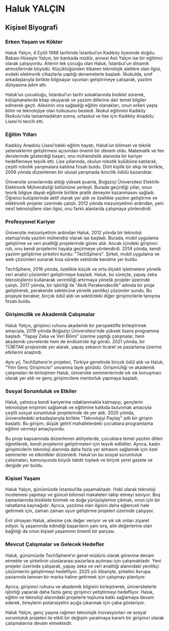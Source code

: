 # Haluk YALÇIN

## Kişisel Biyografi

### Erken Yaşam ve Kökler

Haluk Yalçın, 4 Eylül 1988 tarihinde İstanbul’un Kadıköy ilçesinde doğdu. Babası Hüseyin Yalçın, bir bankada müdür, annesi Aslı Yalçın ise bir eğitimci olarak çalışıyordu. Ailenin tek çocuğu olan Haluk, İstanbul'un dinamik atmosferinde büyüdü. Küçüklüğünden itibaren teknolojik aletlere olan ilgisi, evdeki elektronik cihazlarla yaptığı denemelerle başladı. İlkokulda, sınıf arkadaşlarıyla birlikte bilgisayar oyunları geliştirmeye çalışarak, yazılım dünyasına adım attı.

Haluk’un çocukluğu, İstanbul’un tarihi sokaklarında bisiklet sürerek, kütüphanelerde kitap okuyarak ve yazılım dillerine dair temel bilgiler edinerek geçti. Ailesinin ona sağladığı eğitim olanakları, onun erken yaşta bilim ve teknolojiye olan tutkusunu besledi. İlkokul eğitimini Kadıköy İlkokulu’nda tamamladıktan sonra, ortaokul ve lise için Kadıköy Anadolu Lisesi’ni tercih etti.

### Eğitim Yılları

Kadıköy Anadolu Lisesi’ndeki eğitim hayatı, Haluk’un bilimsel ve teknik yeteneklerini geliştirmesi açısından önemli bir dönem oldu. Matematik ve fen derslerinde gösterdiği başarı, onu mühendislik alanında bir kariyer hedeflemeye teşvik etti. Lise yıllarında, okulun robotik kulübüne katılarak, çeşitli robotik yarışmalara katılma fırsatı buldu. Dört kişilik bir ekip ile birlikte, 2006 yılında düzenlenen bir ulusal yarışmada ikincilik ödülü kazandılar. 

Üniversite sınavlarında aldığı yüksek puanla, Boğaziçi Üniversitesi Elektrik-Elektronik Mühendisliği bölümüne yerleşti. Burada geçirdiği yıllar, onun teorik bilgiye dayalı eğitimle birlikte pratik deneyim kazanmasını sağladı. Öğrenci kulüplerinde aktif olarak yer aldı ve özellikle yazılım geliştirme ve elektronik projeler üzerinde çalıştı. 2012 yılında mezuniyetinin ardından, yeni nesil teknolojilere olan ilgisi, onu farklı alanlarda çalışmaya yönlendirdi.

### Profesyonel Kariyer

Üniversite mezuniyetinin ardından Haluk, 2012 yılında bir teknoloji startup’ında yazılım mühendisi olarak işe başladı. Burada, mobil uygulama geliştirme ve veri analitiği projelerinde görev aldı. Ancak içindeki girişimci ruh, onu kendi projelerini hayata geçirmeye yönlendirdi. 2014 yılında, kendi yazılım geliştirme şirketini kurdu: "TechSphere". Şirket, mobil uygulama ve web çözümleri sunarak kısa sürede sektörde kendine yer buldu.

TechSphere, 2016 yılında, özellikle küçük ve orta ölçekli işletmelere yönelik veri analizi çözümleri geliştirmeye başladı. Haluk, bu süreçte, yapay zeka teknolojilerini kullanarak verimliliği artırmaya yönelik projeler üzerinde çalıştı. 2017 yılında, bir işbirliği ile "Akıllı Perakendecilik" adında bir proje geliştirerek, perakende sektörüne yönelik yenilikçi çözümler sundu. Bu projeyle beraber, birçok ödül aldı ve sektördeki diğer girişimcilerle tanışma fırsatı buldu.

### Girişimcilik ve Akademik Çalışmalar

Haluk Yalçın, girişimci ruhunu akademik bir perspektifle birleştirmek amacıyla, 2019 yılında Boğaziçi Üniversitesi’nde yüksek lisans programına başladı. “Yapay Zeka ve Veri Bilimi” üzerine yaptığı çalışmalar, hem akademik çevrelerde hem de endüstride ilgi gördü. 2021 yılında, bir TÜBİTAK projesinde yer alarak, yapay zekanın ticaret ve pazarlama üzerine etkilerini araştırdı.

Aynı yıl, TechSphere’ın projeleri, Türkiye genelinde birçok ödül aldı ve Haluk, “Yılın Genç Girişimcisi” unvanına layık görüldü. Girişimciliği ve akademik çalışmaları ile birleştiren Haluk, üniversite seminerlerinde sık sık konuşmacı olarak yer aldı ve genç girişimcilere mentorluk yapmaya başladı. 

### Sosyal Sorumluluk ve Etkiler

Haluk, yalnızca kendi kariyerine odaklanmakla kalmayıp, gençlerin teknolojiye erişimini sağlamak ve eğitimine katkıda bulunmak amacıyla çeşitli sosyal sorumluluk projelerinde de yer aldı. 2020 yılında, üniversitedeki arkadaşlarıyla birlikte "Teknolojiyi Paylaş" adlı bir girişim başlattı. Bu girişim, düşük gelirli mahallelerdeki çocuklara programlama eğitimi vermeyi amaçlıyordu. 

Bu proje kapsamında düzenlenen atölyelerde, çocuklara temel yazılım dilleri öğretilerek, kendi projelerini geliştirmeleri için teşvik edildiler. Ayrıca, kadın girişimcilerin teknoloji alanında daha fazla yer almasını sağlamak için özel seminerler ve etkinlikler düzenledi. Haluk’un bu sosyal sorumluluk çalışmaları, kamuoyunda büyük takdir topladı ve birçok yerel gazete ve dergide yer buldu.

### Kişisel Yaşam 

Haluk Yalçın, günümüzde İstanbul’da yaşamaktadır. Hobi olarak teknoloji incelemesi yapmayı ve güncel bilimsel makaleleri takip etmeyi seviyor. Boş zamanlarında bisiklete binmek ve doğa yürüyüşlerine çıkmak, onun için bir rahatlama kaynağıdır. Ayrıca, yazılıma olan ilgisini daha eğlenceli hale getirmek için, zaman zaman oyun geliştirme projeleri üzerinde çalışıyor. 

Evli olmayan Haluk, ailesine çok değer veriyor ve sık sık onları ziyaret ediyor. İş yaşamında edindiği başarıların yanı sıra, aile değerlerine olan bağlılığı da onun kişisel yaşamının önemli bir parçası.

### Mevcut Çalışmalar ve Gelecek Hedefler

Haluk, günümüzde TechSphere’ın genel müdürü olarak görevine devam etmekte ve şirketinin uluslararası pazarlara açılması için çalışmaktadır. Yeni projeler üzerinde çalışarak, yapay zeka ve veri analitiği alanındaki yenilikçi çözümlerini geliştirmeyi hedefliyor. 2025 yılı itibariyle, şirketini Avrupa pazarında tanınan bir marka haline getirmek için çalışmayı planlıyor.

Ayrıca, girişimci ruhunu ve akademik bilgisini birleştirerek, üniversitelerle işbirliği yaparak daha fazla genç girişimci yetiştirmeyi hedefliyor. Haluk, eğitim ve teknoloji alanındaki projelerle topluma katkı sağlamaya devam ederek, bireylerin potansiyelini açığa çıkarmak için çaba gösteriyor.

Haluk Yalçın, genç yaşına rağmen teknolojik inovasyonları ve sosyal sorumluluk projeleri ile etkili bir değişim yaratmaya kararlı bir girişimci olarak çalışmalarına devam etmektedir.